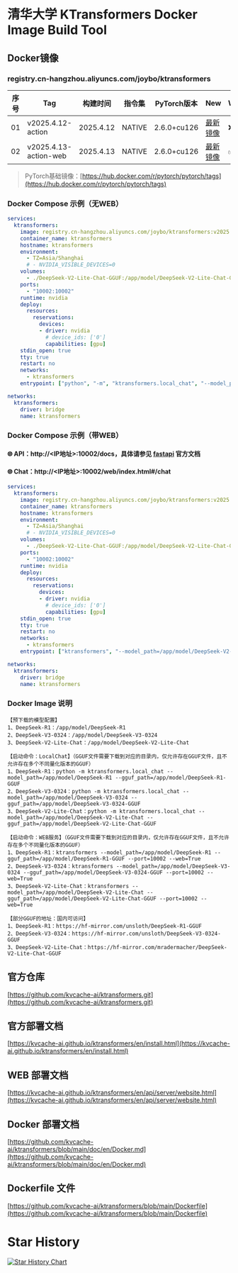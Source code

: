 # 清华大学 KTransformers Docker Image Build Tool
## Docker镜像
### registry.cn-hangzhou.aliyuncs.com/joybo/ktransformers
|序号|Tag|构建时间|指令集|PyTorch版本|New|WEB|
| ----------- | ----------- | ----------- | ----------- | ----------- | ----------- | ----------- |
|01|v2025.4.12-action|2025.4.12|NATIVE|2.6.0+cu126|[最新镜像](https://github.com/IAMJOYBO/ktransformers/actions/workflows/docker_build.yaml)|❌|
|02|v2025.4.13-action-web|2025.4.13|NATIVE|2.6.0+cu126|[最新镜像](https://github.com/IAMJOYBO/ktransformers/actions/workflows/docker_build_web.yaml)|✅|
> PyTorch基础镜像：[https://hub.docker.com/r/pytorch/pytorch/tags](https://hub.docker.com/r/pytorch/pytorch/tags)
### Docker Compose 示例（无WEB）
```yaml
services:
  ktransformers:
    image: registry.cn-hangzhou.aliyuncs.com/joybo/ktransformers:v2025.04.12-action
    container_name: ktransformers
    hostname: ktransformers
    environment:
      - TZ=Asia/Shanghai
      # - NVIDIA_VISIBLE_DEVICES=0
    volumes:
      - ./DeepSeek-V2-Lite-Chat-GGUF:/app/model/DeepSeek-V2-Lite-Chat-GGUF
    ports:
      - "10002:10002"
    runtime: nvidia
    deploy:
      resources:
        reservations:
          devices:
          - driver: nvidia
            # device_ids: ['0']
            capabilities: [gpu]
    stdin_open: true
    tty: true
    restart: no
    networks:
      - ktransformers
    entrypoint: ["python", "-m", "ktransformers.local_chat", "--model_path=/app/model/DeepSeek-V2-Lite-Chat", "--gguf_path=/app/model/DeepSeek-V2-Lite-Chat-GGUF"]

networks:
  ktransformers:
    driver: bridge
    name: ktransformers
```
### Docker Compose 示例（带WEB）
#### 🌐 API：http://<IP地址>:10002/docs，具体请参见 [fastapi](https://fastapi.tiangolo.com/zh/#api) 官方文档
#### 🌐 Chat：http://<IP地址>:10002/web/index.html#/chat
```yaml
services:
  ktransformers:
    image: registry.cn-hangzhou.aliyuncs.com/joybo/ktransformers:v2025.04.13-action-web
    container_name: ktransformers
    hostname: ktransformers
    environment:
      - TZ=Asia/Shanghai
      # - NVIDIA_VISIBLE_DEVICES=0
    volumes:
      - ./DeepSeek-V2-Lite-Chat-GGUF:/app/model/DeepSeek-V2-Lite-Chat-GGUF
    ports:
      - "10002:10002"
    runtime: nvidia
    deploy:
      resources:
        reservations:
          devices:
          - driver: nvidia
            # device_ids: ['0']
            capabilities: [gpu]
    stdin_open: true
    tty: true
    restart: no
    networks:
      - ktransformers
    entrypoint: ["ktransformers", "--model_path=/app/model/DeepSeek-V2-Lite-Chat", "--gguf_path=/app/model/DeepSeek-V2-Lite-Chat-GGUF", "--port=10002", "--web=True"]

networks:
  ktransformers:
    driver: bridge
    name: ktransformers
```
### Docker Image 说明
```
【预下载的模型配置】
1、DeepSeek-R1：/app/model/DeepSeek-R1
2、DeepSeek-V3-0324：/app/model/DeepSeek-V3-0324
3、DeepSeek-V2-Lite-Chat：/app/model/DeepSeek-V2-Lite-Chat

【启动命令：LocalChat】（GGUF文件需要下载到对应的目录内，仅允许存在GGUF文件，且不允许存在多个不同量化版本的GGUF）
1、DeepSeek-R1：python -m ktransformers.local_chat --model_path=/app/model/DeepSeek-R1 --gguf_path=/app/model/DeepSeek-R1-GGUF
2、DeepSeek-V3-0324：python -m ktransformers.local_chat --model_path=/app/model/DeepSeek-V3-0324 --gguf_path=/app/model/DeepSeek-V3-0324-GGUF
3、DeepSeek-V2-Lite-Chat：python -m ktransformers.local_chat --model_path=/app/model/DeepSeek-V2-Lite-Chat --gguf_path=/app/model/DeepSeek-V2-Lite-Chat-GGUF

【启动命令：WEB服务】（GGUF文件需要下载到对应的目录内，仅允许存在GGUF文件，且不允许存在多个不同量化版本的GGUF）
1、DeepSeek-R1：ktransformers --model_path=/app/model/DeepSeek-R1 --gguf_path=/app/model/DeepSeek-R1-GGUF --port=10002 --web=True
2、DeepSeek-V3-0324：ktransformers --model_path=/app/model/DeepSeek-V3-0324 --gguf_path=/app/model/DeepSeek-V3-0324-GGUF --port=10002 --web=True
3、DeepSeek-V2-Lite-Chat：ktransformers --model_path=/app/model/DeepSeek-V2-Lite-Chat --gguf_path=/app/model/DeepSeek-V2-Lite-Chat-GGUF --port=10002 --web=True

【部分GGUF的地址：国内可访问】
1、DeepSeek-R1：https://hf-mirror.com/unsloth/DeepSeek-R1-GGUF
2、DeepSeek-V3-0324：https://hf-mirror.com/unsloth/DeepSeek-V3-0324-GGUF
3、DeepSeek-V2-Lite-Chat：https://hf-mirror.com/mradermacher/DeepSeek-V2-Lite-Chat-GGUF
```
## 官方仓库
[https://github.com/kvcache-ai/ktransformers.git](https://github.com/kvcache-ai/ktransformers.git)
## 官方部署文档
[https://kvcache-ai.github.io/ktransformers/en/install.html](https://kvcache-ai.github.io/ktransformers/en/install.html)
## WEB 部署文档
[https://kvcache-ai.github.io/ktransformers/en/api/server/website.html](https://kvcache-ai.github.io/ktransformers/en/api/server/website.html)
## Docker 部署文档
[https://github.com/kvcache-ai/ktransformers/blob/main/doc/en/Docker.md](https://github.com/kvcache-ai/ktransformers/blob/main/doc/en/Docker.md)
## Dockerfile 文件
[https://github.com/kvcache-ai/ktransformers/blob/main/Dockerfile](https://github.com/kvcache-ai/ktransformers/blob/main/Dockerfile)

# Star History

[![Star History Chart](https://api.star-history.com/svg?repos=IAMJOYBO/ktransformers&type=Date)](https://www.star-history.com/#IAMJOYBO/ktransformers&Date)

